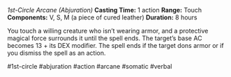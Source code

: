 *1st-Circle Arcane (Abjuration)*
**Casting Time:** 1 action
**Range:** Touch
**Components:** V, S, M (a piece of cured leather)
**Duration:** 8 hours

You touch a willing creature who isn’t wearing armor, and a protective magical force surrounds it until the spell ends. The target’s base AC becomes 13 + its DEX modifier. The spell ends if the target dons armor or if you dismiss the spell as an action.

#1st-circle #abjuration #action #arcane #somatic #verbal

